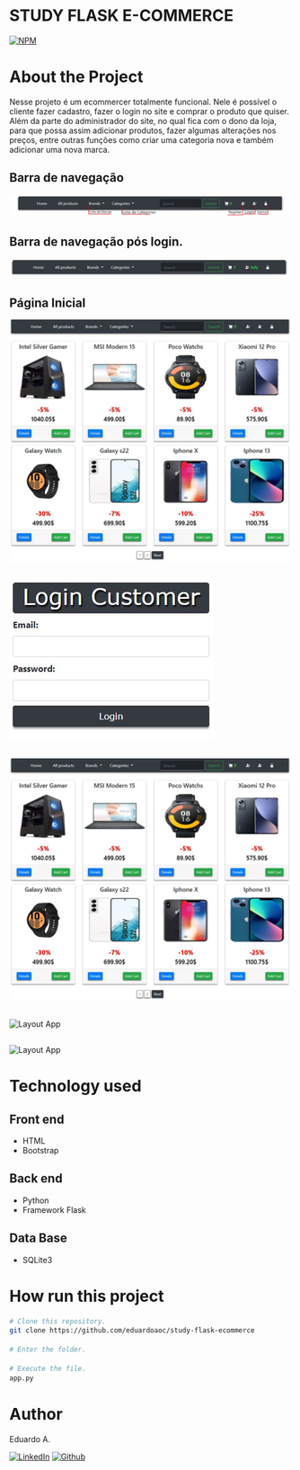 # STUDY FLASK E-COMMERCE

[![NPM](https://img.shields.io/npm/l/react)](https://github.com/eduardoaoc/study-flask-ecommerce/blob/main/LICENSE) 

# About the Project
Nesse projeto é um ecommercer totalmente funcional. Nele é possível o cliente fazer cadastro,
fazer o login no site e comprar o produto que quiser. Além da parte do administrador do site,
no qual fica com o dono da loja, para que possa assim adicionar produtos, fazer algumas alterações
nos preços, entre outras funções como criar uma categoria nova  e também adicionar uma nova marca.

## Barra de navegação
![Layout App](https://github.com/eduardoaoc/study-flask-ecommerce/blob/main/assets/homepage-navbat.JPG) 
## Barra de navegação pós login.
![Layout App](https://github.com/eduardoaoc/study-flask-ecommerce/blob/main/assets/if-client-login.JPG) 
## Página Inicial 
![Layout App](https://github.com/eduardoaoc/study-flask-ecommerce/blob/main/assets/homepage.JPG) 
## 
![Layout App](https://github.com/eduardoaoc/study-flask-ecommerce/blob/main/assets/login-cliente.JPG)
## 
![Layout App](https://github.com/eduardoaoc/study-flask-ecommerce/blob/main/assets/homepage.JPG)
## 
![Layout App]()
## 
![Layout App]()


# Technology used

## Front end
- HTML
- Bootstrap

## Back end
- Python
- Framework Flask

## Data Base
- SQLite3


# How run this project

```bash
# Clone this repository.
git clone https://github.com/eduardoaoc/study-flask-ecommerce

# Enter the folder.

# Execute the file.
app.py
```


# Author

Eduardo A.

 [![LinkedIn](https://img.shields.io/badge/LinkedIn-%230077B5.svg?&style=flat-square&logo=linkedin&logoColor=white)](https://www.linkedin.com/in/eduardo-augusto-41436b233/) 
 [![Github](https://img.shields.io/github/followers/eduardoaoc?style=social)](https://github.com/eduardoaoc)
